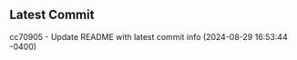 
## Latest Commit
cc70905 - Update README with latest commit info (2024-08-29 16:53:44 -0400) <Yunxi-Zhou>
